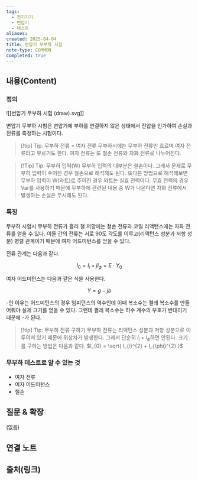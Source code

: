 ```yaml
---
tags:
  - 전기기기
  - 변압기
  - 테스트
aliases: 
created: 2025-04-04
title: 변압기 무부하 시험
note-type: COMMON
completed: true
---
```


## 내용(Content)

### 정의

![[변압기 무부하 시험 (draw).svg]]

변압기 무부하 시험은 변압기에 부하를 연결하지 않은 상태에서 전압을 인가하여 손실과 전류를 측정하는 시험이다.

>[!tip] Tip: 무부하 전류 = 여자 전류
>무부하시에는 무부하 전류만 흐르며 여자 전류라고 부르기도 한다. 여자 전류는 또 철손 전류와 자화 전류로 나누어진다.

>[!Tip] Tip: 무부하 입력(W)
>무부하 입력의 대부분은 철손이다. 그래서 문제로 무부하 입력이 주어진 경우 철손으로 해석해도 된다. 또다른 방법으로 해석해보면 무부하 입력이 W(와트)로 주어진 경우 와트는 실효 전력이다. 무효 전력의 경우 Var를 사용하기 때문에 무부하에 관련된 내용 중 W가 나온다면 자화 전류에서 발생하는 손실은 무시해도 된다.


### 특징

무부하 시험시 무부하 전류가 흘러 철 저항에는 철손 전류와  코일 리액턴스에는 자화 전류를 얻을 수 있다. 이들 간의 전류는 서로 90도 각도를 이루고(리액턴스 성분과 저항 성분) 병렬 관계이기 때문에 여자 어드미턴스를 얻을 수 있다.

전류 관계는 다음과 같다.

$$
I_{0} = I_{i} + jI_{\phi} = E \cdot Y_{0}
$$

여자 어드미턴스는 다음과 같은 식을 사용한다.

$$
Y = g -jb
$$

-인 이유는 어드미턴스의 경우 임피던스의 역수인데 이때 복소수는 켤레 복소수를 만들어줘야 실제 크기를 얻을 수 있다. 그런데 켤레 복소수는 허수 계수의 부호가 반대이기 때문에 -가 된다.

>[!tip] Tip: 무부하 전류 구하기
>무부하 전류는 리액턴스 성분과 저항 성분으로 이루어져 있기 때문에 위상차가 발생한다. 그래서 단순히 $I_{i} + I_{\phi}$하면 안된다.
>크기를 구하는 방법은 다음과 같다.
>$I_{0} = \sqrt{ I_{i}^{2} + I_{\phi}^{2} }$

### 무부하 테스트로 알 수 있는 것

- 여자 전류
- 여자 어드미턴스
- 철손


## 질문 & 확장

(없음)

## 연결 노트

## 출처(링크)

